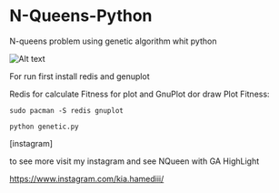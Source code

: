 # N-Queens-Python
N-queens problem using genetic algorithm whit python

![Alt text](https://raw.githubusercontent.com/kiahamedi/N-Queens-Python/master/screenshot.jpg "Optional title")

For run first install redis and genuplot

Redis for calculate Fitness for plot and GnuPlot dor draw Plot Fitness:

`sudo pacman -S redis gnuplot`

`python genetic.py`


[instagram]

to see more visit my instagram and see NQueen with GA HighLight  

https://www.instagram.com/kia.hamediii/
